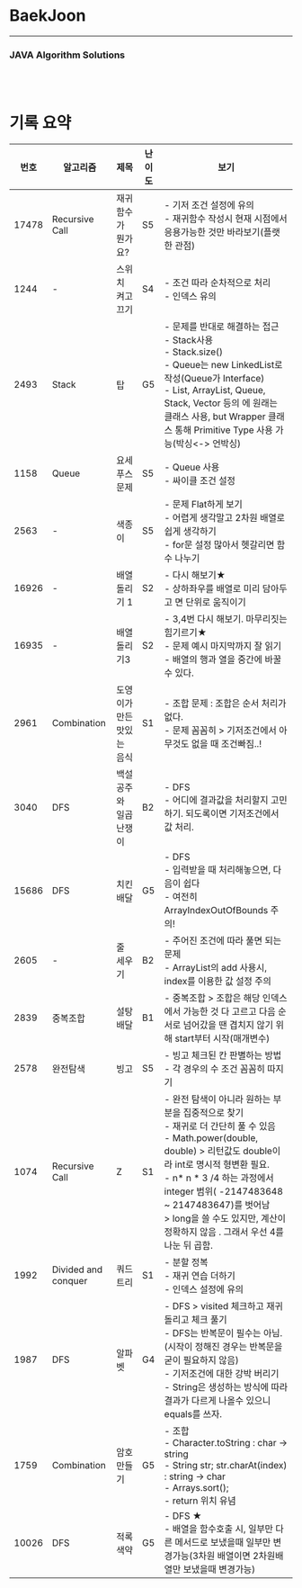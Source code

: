 # BaekJoon

----

### JAVA Algorithm Solutions
<br><br>

# 기록 요약
| 번호  | 알고리즘            | 제목                      | 난이도 | 보기                                                         |
| ----- | ------------------- | ------------------------- | ------ | ------------------------------------------------------------ |
| 17478 | Recursive Call      | 재귀함수가 뭔가요?        | S5     | - 기저 조건 설정에 유의<br />- 재귀함수 작성시 현재 시점에서 응용가능한 것만 바라보기(플랫한 관점) |
| 1244  | -                   | 스위치 켜고 끄기          | S4     | - 조건 따라 순차적으로 처리<br />- 인덱스 유의               |
| 2493  | Stack               | 탑                        | G5     | - 문제를 반대로 해결하는 접근<br />- Stack사용<br />- Stack.size()<br />- Queue는 new LinkedList로 작성(Queue가 Interface)<br />- List, ArrayList, Queue, Stack, Vector 등의 <E>에 원래는 클래스 사용, but Wrapper 클래스 통해 Primitive Type 사용 가능(박싱<-> 언박싱) |
| 1158  | Queue               | 요세푸스 문제             | S5     | - Queue 사용<br />- 싸이클 조건 설정                         |
| 2563  | -                   | 색종이                    | S5     | - 문제  Flat하게 보기<br />- 어렵게 생각말고 2차원 배열로 쉽게 생각하기<br />- for문 설정 많아서 헷갈리면 함수 나누기 |
| 16926 | -                   | 배열 돌리기 1             | S2     | - 다시 해보기★<br />- 상하좌우를 배열로 미리 담아두고 면 단위로 움직이기 |
| 16935 | -                   | 배열 돌리기3              | S2     | - 3,4번 다시 해보기. 마무리짓는 힘기르기★<br />- 문제 예시 마지막까지 잘 읽기<br />- 배열의 행과 열을 중간에 바꿀 수 있다. |
| 2961  | Combination         | 도영이가 만든 맛있는 음식 | S1     | - 조합 문제 : 조합은 순서 처리가 없다. <br />- 문제 꼼꼼히 > 기저조건에서 아무것도 없을 때 조건빠짐..! |
| 3040  | DFS                 | 백설공주와 일곱 난쟁이    | B2     | - DFS<br />- 어디에 결과값을 처리할지 고민하기. 되도록이면 기저조건에서 값 처리. |
| 15686 | DFS                 | 치킨배달                  | G5     | - DFS<br />- 입력받을 때 처리해놓으면, 다음이 쉽다<br />- 여전히 ArrayIndexOutOfBounds 주의! |
| 2605  | -                   | 줄 세우기                 | B2     | - 주어진 조건에 따라 풀면 되는 문제<br />- ArrayList의 add 사용시, index를 이용한 값 설정 주의 |
| 2839  | 중복조합            | 설탕 배달                 | B1     | - 중복조합 > 조합은 해당 인덱스에서 가능한 것  다 고르고 다음 순서로 넘어갔을 땐 겹치지 않기 위해 start부터 시작(매개변수) |
| 2578  | 완전탐색            | 빙고                      | S5     | - 빙고 체크된 칸 판별하는 방법<br />- 각 경우의 수 조건 꼼꼼히 따지기 |
| 1074  | Recursive Call      | Z                         | S1     | - 완전 탐색이 아니라 원하는 부분을 집중적으로 찾기<br />- 재귀로 더 간단히 풀 수 있음<br />- Math.power(double, double)  > 리턴값도 double이라 int로 명시적 형변환 필요.<br />- n* n * 3 /4 하는 과정에서 integer 범위( -2147483648 ~ 2147483647)를 벗어남 <br />   > long을 쓸 수도 있지만, 계산이 정확하지 않음 . 그래서 우선 4를 나눈 뒤 곱함. |
| 1992  | Divided and conquer | 쿼드트리                  | S1     | - 분할 정복<br />- 재귀 연습 더하기<br />- 인덱스 설정에 유의 |
| 1987  | DFS                 | 알파벳                    | G4     | - DFS > visited 체크하고 재귀 돌리고 체크 풀기<br />- DFS는 반복문이 필수는 아님.(시작이 정해진 경우는 반복문을 굳이 필요하지 않음)<br />- 기저조건에 대한 강박 버리기<br />- String은 생성하는 방식에 따라 결과가 다르게 나올수 있으니 equals를 쓰자. |
| 1759  | Combination         | 암호 만들기               | G5     | - 조합<br />- Character.toString  : char -> string<br />- String str; str.charAt(index) : string -> char<br />- Arrays.sort();<br />- return 위치 유념 |
| 10026 | DFS                 | 적록색약                  | G5     | - DFS ★<br />- 배열을 함수호출 시, 일부만 다른 메서드로 보냈을때  일부만 변경가능(3차원 배열이면 2차원배열만 보냈을때 변경가능) |

